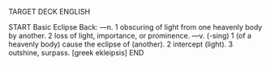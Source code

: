 TARGET DECK
ENGLISH

START
Basic
Eclipse
Back: —n. 1 obscuring of light from one heavenly body by another. 2 loss of light, importance, or prominence. —v. (-sing) 1 (of a heavenly body) cause the eclipse of (another). 2 intercept (light). 3 outshine, surpass. [greek ekleipsis]
END
